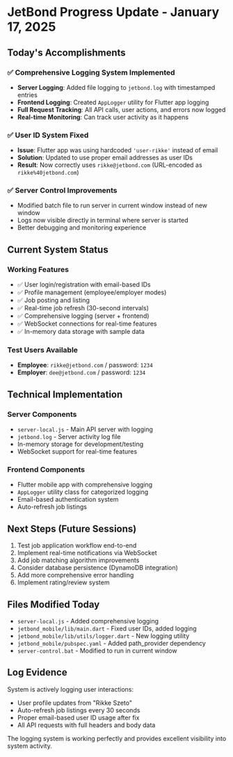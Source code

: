 # JetBond Progress Update - January 17, 2025

## Today's Accomplishments

### ✅ Comprehensive Logging System Implemented
- **Server Logging**: Added file logging to `jetbond.log` with timestamped entries
- **Frontend Logging**: Created `AppLogger` utility for Flutter app logging
- **Full Request Tracking**: All API calls, user actions, and errors now logged
- **Real-time Monitoring**: Can track user activity as it happens

### ✅ User ID System Fixed
- **Issue**: Flutter app was using hardcoded `'user-rikke'` instead of email
- **Solution**: Updated to use proper email addresses as user IDs
- **Result**: Now correctly uses `rikke@jetbond.com` (URL-encoded as `rikke%40jetbond.com`)

### ✅ Server Control Improvements
- Modified batch file to run server in current window instead of new window
- Logs now visible directly in terminal where server is started
- Better debugging and monitoring experience

## Current System Status

### Working Features
- ✅ User login/registration with email-based IDs
- ✅ Profile management (employee/employer modes)
- ✅ Job posting and listing
- ✅ Real-time job refresh (30-second intervals)
- ✅ Comprehensive logging (server + frontend)
- ✅ WebSocket connections for real-time features
- ✅ In-memory data storage with sample data

### Test Users Available
- **Employee**: `rikke@jetbond.com` / password: `1234`
- **Employer**: `dee@jetbond.com` / password: `1234`

## Technical Implementation

### Server Components
- `server-local.js` - Main API server with logging
- `jetbond.log` - Server activity log file
- In-memory storage for development/testing
- WebSocket support for real-time features

### Frontend Components
- Flutter mobile app with comprehensive logging
- `AppLogger` utility class for categorized logging
- Email-based authentication system
- Auto-refresh job listings

## Next Steps (Future Sessions)
1. Test job application workflow end-to-end
2. Implement real-time notifications via WebSocket
3. Add job matching algorithm improvements
4. Consider database persistence (DynamoDB integration)
5. Add more comprehensive error handling
6. Implement rating/review system

## Files Modified Today
- `server-local.js` - Added comprehensive logging
- `jetbond_mobile/lib/main.dart` - Fixed user IDs, added logging
- `jetbond_mobile/lib/utils/logger.dart` - New logging utility
- `jetbond_mobile/pubspec.yaml` - Added path_provider dependency
- `server-control.bat` - Modified to run in current window

## Log Evidence
System is actively logging user interactions:
- User profile updates from "Rikke Szeto"
- Auto-refresh job listings every 30 seconds
- Proper email-based user ID usage after fix
- All API requests with full headers and body data

The logging system is working perfectly and provides excellent visibility into system activity.